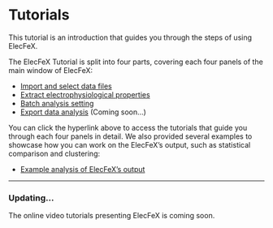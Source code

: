 # Tutorials

This tutorial is an introduction that guides you through the steps of using ElecFeX. 

The ElecFeX Tutorial is split into four parts, covering each four panels of the main window of ElecFeX:

* [Import and select data files](./load_data.md)
* [Extract electrophysiological properties](./extract_features.md)
* [Batch analysis setting](./batch_analysis.md)
* [Export data analysis](./export_result.md) (Coming soon...)

You can click the hyperlink above to access the tutorials that guide you through each four panels in detail. We also provided several examples to showcase how you can work on the ElecFeX’s output, such as statistical comparison and clustering:

* [Example analysis of ElecFeX’s output](./example_analysis.md)



---

### Updating...

The online video tutorials presenting ElecFeX is coming soon.
